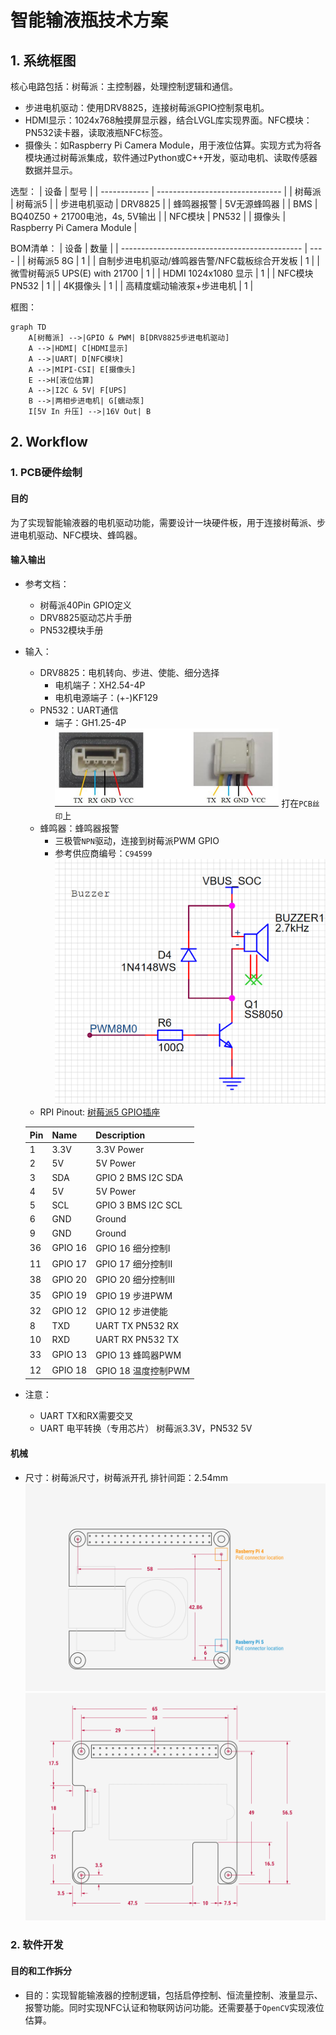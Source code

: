 # 智能输液瓶技术方案

## 1. 系统框图

核心电路包括：树莓派：主控制器，处理控制逻辑和通信。
- 步进电机驱动：使用DRV8825，连接树莓派GPIO控制泵电机。
- HDMI显示：1024x768触摸屏显示器，结合LVGL库实现界面。NFC模块：PN532读卡器，读取液瓶NFC标签。
- 摄像头：如Raspberry Pi Camera Module，用于液位估算。实现方式为将各模块通过树莓派集成，软件通过Python或C++开发，驱动电机、读取传感器数据并显示。

选型：
| 设备         | 型号                            |
| ------------ | ------------------------------- |
| 树莓派       | 树莓派5                         |
| 步进电机驱动 | DRV8825                         |
| 蜂鸣器报警   | 5V无源蜂鸣器                    |
| BMS          | BQ40Z50 + 21700电池，4s, 5V输出 |
| NFC模块      | PN532                           |
| 摄像头       | Raspberry Pi Camera Module      |

BOM清单：
| 设备                                          | 数量 |
| --------------------------------------------- | ---- |
| 树莓派5 8G                                    | 1    |
| 自制步进电机驱动/蜂鸣器告警/NFC载板综合开发板 | 1    |
| 微雪树莓派5 UPS(E) with 21700                 | 1    |
| HDMI 1024x1080 显示                           | 1    |
| NFC模块 PN532                                 | 1    |
| 4K摄像头                                      | 1    |
| 高精度蠕动输液泵+步进电机                     | 1    |


框图：
```mermaid
graph TD
    A[树莓派] -->|GPIO & PWM| B[DRV8825步进电机驱动]
    A -->|HDMI| C[HDMI显示]
    A -->|UART| D[NFC模块]
    A -->|MIPI-CSI| E[摄像头]
    E -->H[液位估算]
    A -->|I2C & 5V| F[UPS]
    B -->|两相步进电机| G[蠕动泵]
    I[5V In 升压] -->|16V Out| B
```

## 2. Workflow
### 1. PCB硬件绘制
#### 目的
为了实现智能输液器的电机驱动功能，需要设计一块硬件板，用于连接树莓派、步进电机驱动、NFC模块、蜂鸣器。
#### 输入输出
- 参考文档：
  - 树莓派40Pin GPIO定义
  - DRV8825驱动芯片手册
  - PN532模块手册
- 输入：
  - DRV8825：电机转向、步进、使能、细分选择
    - 电机端子：XH2.54-4P
    - 电机电源端子：(+-)KF129
  - PN532：UART通信 
    - 端子：GH1.25-4P
  ![1740984386245](image/system_topology/1740984386245.png)
  打在`PCB丝印`上
  - 蜂鸣器：蜂鸣器报警
    - 三极管`NPN`驱动，连接到树莓派PWM GPIO
    - 参考供应商编号：`C94599`
  ![1740986593974](image/system_topology/1740986593974.png)
  - RPI Pinout: [树莓派5 GPIO插座](https://www.raspberrypi.com/documentation/computers/raspberry-pi.html#gpio)
  
  | Pin | Name    | Description         |
  | --- | ------- | ------------------- |
  | 1   | 3.3V    | 3.3V Power          |
  | 2   | 5V      | 5V Power            |
  | 3   | SDA     | GPIO 2 BMS I2C SDA  |
  | 4   | 5V      | 5V Power            |
  | 5   | SCL     | GPIO 3 BMS I2C SCL  |
  | 6   | GND     | Ground              |
  | 9   | GND     | Ground              |
  | 36  | GPIO 16 | GPIO 16 细分控制I   |
  | 11  | GPIO 17 | GPIO 17 细分控制II  |
  | 38  | GPIO 20 | GPIO 20 细分控制III |
  | 35  | GPIO 19 | GPIO 19 步进PWM     |
  | 32  | GPIO 12 | GPIO 12 步进使能    |
  | 8   | TXD     | UART TX PN532 RX    |
  | 10  | RXD     | UART RX PN532 TX    |
  | 33  | GPIO 13 | GPIO 13 蜂鸣器PWM   |
  | 12  | GPIO 18 | GPIO 18 温度控制PWM |
    
- 注意：
  - UART TX和RX需要交叉
  - UART 电平转换（专用芯片） 树莓派3.3V，PN532 5V
#### 机械
- 尺寸：树莓派尺寸，树莓派开孔
  排针间距：2.54mm
  ![1740984646370](image/system_topology/1740984646370.png)
  ![1740984670529](image/system_topology/1740984670529.png)

### 2. 软件开发
#### 目的和工作拆分
- 目的：实现智能输液器的控制逻辑，包括启停控制、恒流量控制、液量显示、报警功能。同时实现NFC认证和物联网访问功能。还需要基于`OpenCV`实现液位估算。